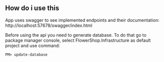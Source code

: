 ## How do i use this

App uses swagger to see implemented endpoints and their documentation: http://localhost:57678/swagger/index.html

Before using the api you need to generate database.
To do that go to package manager console, select FlowerShop.Infrastructure as default project and use command:
```
PM> update-database
```

